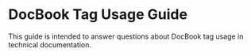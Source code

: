 DocBook Tag Usage Guide
===========================

This guide is intended to answer questions about DocBook tag usage in technical documentation.
